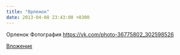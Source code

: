 ```yaml
---
title: "Орленок"
date: 2013-04-08 23:43:00 +0300
---
```


Орленок
Фотография
https://vk.com/photo-36775802_302598526

[Вложение](https://vk.com/photo-36775802_302598526)

